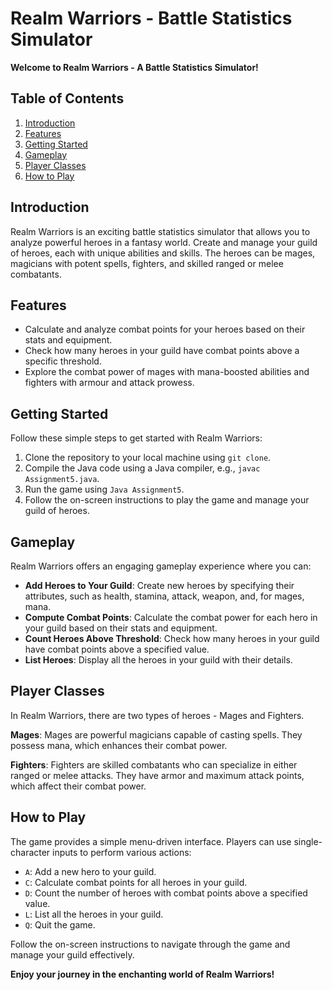 # Realm Warriors - Battle Statistics Simulator

**Welcome to Realm Warriors - A Battle Statistics Simulator!**

## Table of Contents
1. [Introduction](#introduction)
2. [Features](#features)
3. [Getting Started](#getting-started)
4. [Gameplay](#gameplay)
5. [Player Classes](#player-classes)
6. [How to Play](#how-to-play)

## Introduction
Realm Warriors is an exciting battle statistics simulator that allows you to analyze powerful heroes in a fantasy world. Create and manage your guild of heroes, each with unique abilities and skills. The heroes can be mages, magicians with potent spells, fighters, and skilled ranged or melee combatants.

## Features
- Calculate and analyze combat points for your heroes based on their stats and equipment.
- Check how many heroes in your guild have combat points above a specific threshold.
- Explore the combat power of mages with mana-boosted abilities and fighters with armour and attack prowess.


## Getting Started
Follow these simple steps to get started with Realm Warriors:

1. Clone the repository to your local machine using `git clone`.
2. Compile the Java code using a Java compiler, e.g., `javac Assignment5.java`.
3. Run the game using `Java Assignment5`.
4. Follow the on-screen instructions to play the game and manage your guild of heroes.

## Gameplay
Realm Warriors offers an engaging gameplay experience where you can:

- **Add Heroes to Your Guild**: Create new heroes by specifying their attributes, such as health, stamina, attack, weapon, and, for mages, mana.
- **Compute Combat Points**: Calculate the combat power for each hero in your guild based on their stats and equipment.
- **Count Heroes Above Threshold**: Check how many heroes in your guild have combat points above a specified value.
- **List Heroes**: Display all the heroes in your guild with their details.

## Player Classes
In Realm Warriors, there are two types of heroes - Mages and Fighters.

**Mages**: Mages are powerful magicians capable of casting spells. They possess mana, which enhances their combat power.

**Fighters**: Fighters are skilled combatants who can specialize in either ranged or melee attacks. They have armor and maximum attack points, which affect their combat power.

## How to Play
The game provides a simple menu-driven interface. Players can use single-character inputs to perform various actions:

- `A`: Add a new hero to your guild.
- `C`: Calculate combat points for all heroes in your guild.
- `D`: Count the number of heroes with combat points above a specified value.
- `L`: List all the heroes in your guild.
- `Q`: Quit the game.

Follow the on-screen instructions to navigate through the game and manage your guild effectively.

**Enjoy your journey in the enchanting world of Realm Warriors!**
